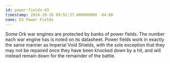 ```yaml
---
id: power-fields-d3
timestamp: 2014-10-10 09:52:37.000000000 -04:00
name: D3 Power Fields
---
```

<p>Some Ork war engines are protected by banks of power fields. The number each war engine has is noted on its datasheet. Power fields work in exactly the same manner as Imperial Void Shields, with the sole exception that they may not be repaired once they have been knocked down by a hit, and will instead remain down for the remainder of the battle.</p>